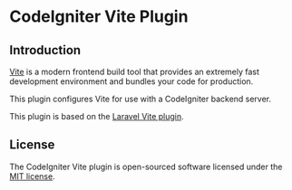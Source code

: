 # CodeIgniter Vite Plugin

## Introduction

[Vite](https://vitejs.dev) is a modern frontend build tool that provides an extremely fast development environment and bundles your code for production.

This plugin configures Vite for use with a CodeIgniter backend server.

This plugin is based on the [Laravel Vite plugin](https://github.com/laravel/vite-plugin).

## License

The CodeIgniter Vite plugin is open-sourced software licensed under the [MIT license](LICENSE.md).
